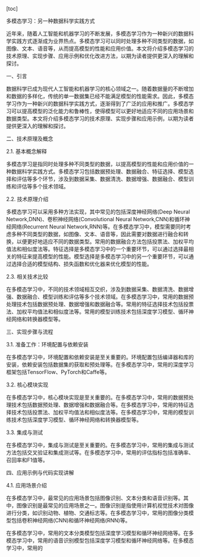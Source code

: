
[toc]                    
                
                
多模态学习：另一种数据科学实践方式

近年来，随着人工智能和机器学习的不断发展，多模态学习作为一种新兴的数据科学实践方式逐渐成为业界热点。多模态学习可以同时处理多种不同类型的数据，如图像、文本、语音等，从而提高模型的性能和应用价值。本文将介绍多模态学习的技术原理、实现步骤、应用示例和优化改进方法，以期为读者提供更深入的理解和探讨。

一、引言

数据科学已成为现代人工智能和机器学习的核心领域之一。随着数据量的不断增加和数据的多样化，传统的单一数据集已经不能满足模型的性能需求。因此，多模态学习作为一种新兴的数据科学实践方式，逐渐得到了广泛的应用和推广。多模态学习可以提高模型的泛化能力和鲁棒性，使得模型可以更好地适应不同的应用场景和数据类型。本文将介绍多模态学习的技术原理、实现步骤和应用示例，以期为读者提供更深入的理解和探讨。

二、技术原理及概念

2.1. 基本概念解释

多模态学习是指同时处理多种不同类型的数据，以提高模型的性能和应用价值的一种数据科学实践方式。多模态学习包括数据预处理、数据融合、特征选择、模型选择和评估等多个环节，涉及到数据采集、数据清洗、数据增强、数据融合、模型训练和评估等多个技术领域。

2.2. 技术原理介绍

多模态学习可以采用多种方法实现，其中常见的包括深度神经网络(Deep Neural Network,DNN)、卷积神经网络(Convolutional Neural Network,CNN)和循环神经网络(Recurrent Neural Network,RNN)等。在多模态学习中，模型需要同时考虑多种不同类型的数据，如图像、文本、语音等，因此需要对数据进行融合和转换，以便更好地适应不同的数据类型。常用的数据融合方法包括投票法、加权平均值法和相似度法等。特征选择是多模态学习中的一个重要环节，可以通过选择最相关的特征来提高模型的性能。模型选择是多模态学习中的另一个重要环节，可以通过选择合适的模型结构、损失函数和优化器来优化模型的性能。

2.3. 相关技术比较

在多模态学习中，不同的技术领域相互交织，涉及到数据采集、数据清洗、数据增强、数据融合、模型训练和评估等多个技术领域。在多模态学习中，常用的数据预处理技术包括数据预处理、数据增强和数据融合等。常用的特征选择技术包括投票法、加权平均值法和相似度法等。常用的模型训练技术包括深度学习模型、循环神经网络和转换器模型等。

三、实现步骤与流程

3.1. 准备工作：环境配置与依赖安装

在多模态学习中，环境配置和依赖安装是至关重要的。环境配置包括编译器和库的安装，依赖安装包括数据集的获取和预处理等。在多模态学习中，常用的深度学习框架包括TensorFlow、PyTorch和Caffe等。

3.2. 核心模块实现

在多模态学习中，核心模块实现是至关重要的。在多模态学习中，常用的数据预处理技术包括数据预处理、数据增强和数据融合等。在多模态学习中，常用的特征选择技术包括投票法、加权平均值法和相似度法等。在多模态学习中，常用的模型训练技术包括深度学习模型、循环神经网络和转换器模型等。

3.3. 集成与测试

在多模态学习中，集成与测试是至关重要的。在多模态学习中，常用的集成与测试方法包括交叉验证和集成测试等。在多模态学习中，常用的评估指标包括准确率、召回率和F1值等。

四、应用示例与代码实现讲解

4.1. 应用场景介绍

在多模态学习中，最常见的应用场景包括图像识别、文本分类和语音识别等。其中，图像识别是最常见的应用场景之一。图像识别是指使用计算机视觉技术对图像进行分类，如识别动物、植物、交通标志等。在多模态学习中，常用的图像分类模型包括卷积神经网络(CNN)和循环神经网络(RNN)等。

在多模态学习中，常用的文本分类模型包括深度学习模型和循环神经网络等。在多模态学习中，常用的语音识别模型包括深度学习模型和循环神经网络等。在多模态学习中，常用的

